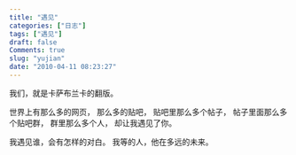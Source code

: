 ```yaml
---
title: "遇见"
categories: ["日志"]
tags: ["遇见"]
draft: false
Comments: true
slug: "yujian"
date: "2010-04-11 08:23:27"
---
```


我们，就是卡萨布兰卡的翻版。


世界上有那么多的网页，
那么多的贴吧，
贴吧里那么多个帖子，
帖子里面那么多个贴吧群，
群里那么多个人，
却让我遇见了你。


我遇见谁，会有怎样的对白。
我等的人，他在多远的未来。

